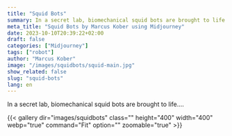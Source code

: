 ```yaml
---
title: "Squid Bots"
summary: In a secret lab, biomechanical squid bots are brought to life....
meta_title: "Squid Bots by Marcus Kober using Midjourney"
date: 2023-10-10T20:39:22+02:00
draft: false
categories: ["Midjourney"]
tags: ["robot"]
author: "Marcus Kober"
image: "/images/squidbots/squid-main.jpg"
show_related: false
slug: "squid-bots"
lang: en
---
```


In a secret lab, biomechanical squid bots are brought to life....

{{< gallery dir="images/squidbots" class="" height="400" width="400" webp="true" command="Fit" option="" zoomable="true" >}}
